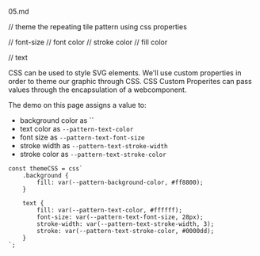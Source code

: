 05.md

// theme the repeating tile pattern using css properties

// font-size
// font color
// stroke color
// fill color

// text


CSS can be used to style SVG elements. We'll use custom properties in order
to theme our graphic through CSS. CSS Custom Properites can pass values
through the encapsulation of a webcomponent.


The demo on this page assigns a value to:
- background color as ``
- text color as `--pattern-text-color`
- font size as `--pattern-text-font-size`
- stroke width as `--pattern-text-stroke-width`
- stroke color as `--pattern-text-stroke-color`


```
const themeCSS = css`
	.background {
		fill: var(--pattern-background-color, #ff8800);
	}

	text {
		fill: var(--pattern-text-color, #ffffff);
		font-size: var(--pattern-text-font-size, 28px);
		stroke-width: var(--pattern-text-stroke-width, 3);
		stroke: var(--pattern-text-stroke-color, #0000dd);
	}
`;
```

